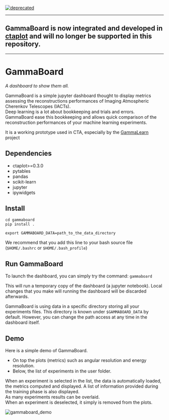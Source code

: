 [![deprecated](http://badges.github.io/stability-badges/dist/deprecated.svg)](http://github.com/badges/stability-badges)

----

## GammaBoard is now integrated and developed in [ctaplot](https://github.com/vuillaut/ctaplot) and will no longer be supported in this repository.

----

# GammaBoard

_A dashboard to show them all._


GammaBoard is a simple jupyter dashboard thought to display metrics assessing the reconstructions performances of 
Imaging Atmospheric Cherenkov Telescopes (IACTs).   
Deep learning is a lot about bookkeeping and trials and errors. GammaBoard ease this bookkeeping and allows quick 
comparison of the reconstruction performances of your machine learning experiments.

It is a working prototype used in CTA, especially by the [GammaLearn](https://gitlab.lapp.in2p3.fr/GammaLearn/) project

## Dependencies
- ctaplot>=0.3.0
- pytables
- pandas
- scikit-learn
- jupyter
- ipywidgets

## Install

```
cd gammaboard
pip install .
```

```
export GAMMABOARD_DATA=path_to_the_data_directory
```

We recommend that you add this line to your bash source file (`$HOME/.bashrc` or `$HOME/.bash_profile`)


## Run GammaBoard

To launch the dashboard, you can simply try the command:
```gammaboard```

This will run a temporary copy of the dashboard (a jupyter notebook).
Local changes that you make will running the dashboard will be discarded afterwards.

GammaBoard is using data in a specific directory storing all your experiments files.
This directory is known under `$GAMMABOARD_DATA` by default.
However, you can change the path access at any time in the dashboard itself.

## Demo

Here is a simple demo of GammaBoard.
- On top the plots (metrics) such as angular resolution and energy resolution.
- Below, the list of experiments in the user folder.

When an experiment is selected in the list, the data is automatically loaded, the metrics computed and displayed.
A list of information provided during the training phase is also displayed.    
As many experiments results can be overlaid.     
When an experiment is deselected, it simply is removed from the plots.



![gammaboard_demo](share/gammaboard.gif)
